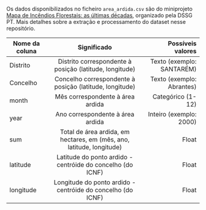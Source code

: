 Os dados disponibilizados no ficheiro `area_ardida.csv` são do miniprojeto  [Mapa de Incêndios Florestais: as últimas décadas](https://github.com/dssg-pt/mp-incendios), organizado pela DSSG PT. Mais detalhes sobre a extração e processamento do dataset nesse repositório.

| Nome da coluna        | Significado           | Possíveis valores  |
| ------------- |:-------------:| -----:|
| Distrito | Distrito correspondente à posição (latitude, longitude) | Texto (exemplo: SANTARÉM) |
| Concelho | Concelho correspondente à posição (latitude, longitude) |  Texto (exemplo: Abrantes) |
| month | Mês correspondente à área ardida | Categórico (1-12) |
| year | Ano correspondente à área ardida | Inteiro (exemplo: 2000) |
| sum | Total de área ardida, em hectares, em (mês, ano, latitude, longitude) | Float |
| latitude | Latitude do ponto ardido - centróide do concelho (do ICNF) | Float |
| longitude | Longitude do ponto ardido - centróide do concelho (do ICNF) | Float |
